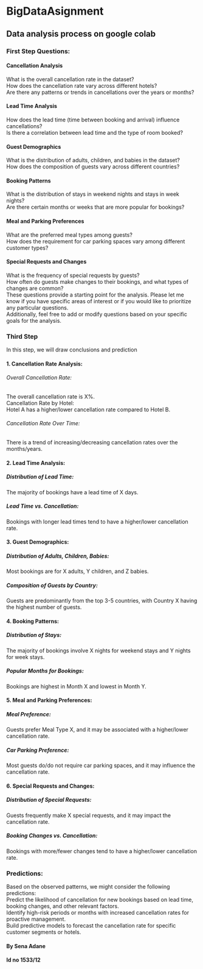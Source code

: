 # BigDataAsignment
## Data analysis process on google colab
### First Step Questions:
#### Cancellation Analysis

What is the overall cancellation rate in the dataset?<br>
How does the cancellation rate vary across different hotels? <br>
Are there any patterns or trends in cancellations over the years or months? <br>
#### Lead Time Analysis

How does the lead time (time between booking and arrival) influence cancellations? <br>
Is there a correlation between lead time and the type of room booked? <br>
#### Guest Demographics

What is the distribution of adults, children, and babies in the dataset? <br>
How does the composition of guests vary across different countries? <br>
#### Booking Patterns

What is the distribution of stays in weekend nights and stays in week nights? <br>
Are there certain months or weeks that are more popular for bookings? <br>
#### Meal and Parking Preferences

What are the preferred meal types among guests? <br>
How does the requirement for car parking spaces vary among different customer types? <br>
#### Special Requests and Changes

What is the frequency of special requests by guests? <br>
How often do guests make changes to their bookings, and what types of changes are common? <br>
These questions provide a starting point for the analysis. Please let me know if you have specific areas of interest or if you would like to prioritize any particular questions. <br> Additionally, feel free to add or modify questions based on your specific goals for the analysis.

### Third Step
In this step, we will draw conclusions and prediction

#### 1. Cancellation Rate Analysis:
###### Overall Cancellation Rate:
The overall cancellation rate is X%. <br>
Cancellation Rate by Hotel: <br>
Hotel A has a higher/lower cancellation rate compared to Hotel B. <br>

###### Cancellation Rate Over Time: <br>
There is a trend of increasing/decreasing cancellation rates over the months/years. <br>

#### 2. Lead Time Analysis:
##### Distribution of Lead Time:
The majority of bookings have a lead time of X days.

##### Lead Time vs. Cancellation:
Bookings with longer lead times tend to have a higher/lower cancellation rate.

#### 3. Guest Demographics:
##### Distribution of Adults, Children, Babies:
Most bookings are for X adults, Y children, and Z babies. <br>

##### Composition of Guests by Country: 
Guests are predominantly from the top 3-5 countries, with Country X having the highest number of guests. <br>

#### 4. Booking Patterns:
##### Distribution of Stays:
The majority of bookings involve X nights for weekend stays and Y nights for week stays.<br>

##### Popular Months for Bookings:
Bookings are highest in Month X and lowest in Month Y. <br>

#### 5. Meal and Parking Preferences:
##### Meal Preference:
Guests prefer Meal Type X, and it may be associated with a higher/lower cancellation rate.<br>

##### Car Parking Preference:
Most guests do/do not require car parking spaces, and it may influence the cancellation rate. <br>

#### 6. Special Requests and Changes:
##### Distribution of Special Requests:
Guests frequently make X special requests, and it may impact the cancellation rate. <br>

##### Booking Changes vs. Cancellation:
Bookings with more/fewer changes tend to have a higher/lower cancellation rate. <br>

### Predictions:
Based on the observed patterns, we might consider the following predictions: <br>
Predict the likelihood of cancellation for new bookings based on lead time, booking changes, and other relevant factors. <br>
Identify high-risk periods or months with increased cancellation rates for proactive management. <br>
Build predictive models to forecast the cancellation rate for specific customer segments or hotels. <br>

#### By Sena Adane
#### Id no 1533/12
